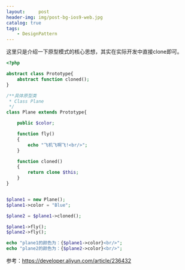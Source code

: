 ```yaml
---
layout:     post
header-img: img/post-bg-ios9-web.jpg
catalog: true
tags:
    - DesignPattern
---
```

这里只是介绍一下原型模式的核心思想，其实在实际开发中直接clone即可。
```php
<?php

abstract class Prototype{
    abstract function cloned();
}

/**具体原型类
 * Class Plane
 */
class Plane extends Prototype{

    public $color;

    function fly()
    {
        echo "飞机飞啊飞!<br/>";
    }

    function cloned()
    {
        return clone $this;
    }
}


$plane1 = new Plane();
$plane1->color = "Blue";

$plane2 = $plane1->cloned();

$plane1->fly();
$plane2->fly();

echo "plane1的颜色为：{$plane1->color}<br/>";
echo "plane2的颜色为：{$plane2->color}<br/>";
```

参考：https://developer.aliyun.com/article/236432
